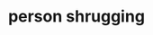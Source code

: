 ---
layout: smileys&emotion
title: person shrugging
emoji: person_shrugging
permalink: 🤷.html
image: assets/img/3moji/person_shrugging.png
---